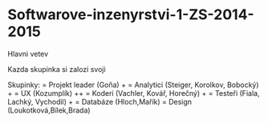 Softwarove-inzenyrstvi-1-ZS-2014-2015
=====================================

Hlavni vetev

Kazda skupinka si zalozi svoji


Skupinky:
= Projekt leader (Goňa) +
= Analytici (Steiger, Korolkov, Bobocký) +
= UX (Kozumplík) ++
= Koderi (Vachler, Kovář, Horečný) +
= Testeři (Fiala, Lachký, Vychodil) +
= Databáze (Hloch,Mařík)
= Design (Loukotková,Bílek,Brada)
